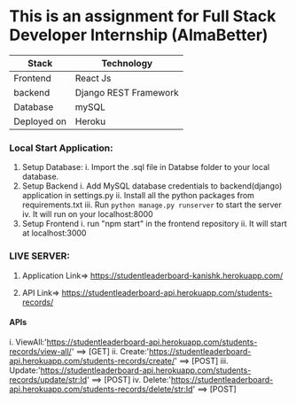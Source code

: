 # This is an assignment for Full Stack Developer Internship (AlmaBetter) #
Stack         |  Technology
------------- | -------------
Frontend      | React Js
backend       | Django REST Framework
Database      | mySQL
Deployed on   | Heroku

### Local Start Application: ###
1. Setup Database:
	i. Import the .sql file in Databse folder to your local database.
2. Setup Backend
	i. Add MySQL database credentials to backend(django) application in settings.py
	ii. Install all the python packages from requirements.txt
	iii. Run `python manage.py runserver` to start the server
	iv. It will run on your localhost:8000
3. Setup Frontend
	i. run "npm start" in the frontend repository
	ii. It will start at localhost:3000

### LIVE SERVER: ###
1. Application Link=> https://studentleaderboard-kanishk.herokuapp.com/

2. API Link=> https://studentleaderboard-api.herokuapp.com/students-records/

#### APIs ####
i. ViewAll:'https://studentleaderboard-api.herokuapp.com/students-records/view-all/' ==> [GET]
ii. Create:'https://studentleaderboard-api.herokuapp.com/students-records/create/' ==> [POST]
iii. Update:'https://studentleaderboard-api.herokuapp.com/students-records/update/<str:Id>' ==> [POST]
iv. Delete:'https://studentleaderboard-api.herokuapp.com/students-records/delete/<str:Id>' ==> [POST] 
